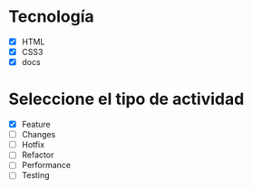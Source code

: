 # Tecnología
- [x] HTML
- [x] CSS3
- [x] docs

# Seleccione el tipo de actividad
- [x] Feature
- [ ] Changes
- [ ] Hotfix
- [ ] Refactor
- [ ] Performance
- [ ] Testing